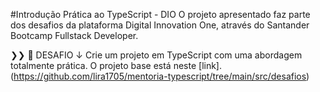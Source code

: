 #Introdução Prática ao TypeScript - DIO
O projeto apresentado faz parte dos desafios da plataforma Digital Innovation One, através do Santander Bootcamp Fullstack Developer.

❯❯ 🚀 DESAFIO ↓
Crie um projeto em TypeScript com uma abordagem totalmente prática. O projeto base está neste [link]. (https://github.com/lira1705/mentoria-typescript/tree/main/src/desafios)
